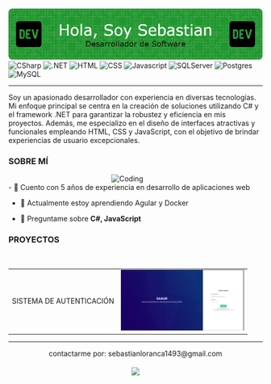 # <div align="center">
<img src="https://github.com/SLoranca/SLoranca/blob/main/banner-profile-5.png"/>
</div>
<div id="badges">
  <img src="https://img.shields.io/badge/c%23-%23239120.svg?style=for-the-badge&logo=csharp&logoColor=white" alt="CSharp"/>
  <img src="https://img.shields.io/badge/.NET-5C2D91?style=for-the-badge&logo=.net&logoColor=white" alt=".NET"/>
  <img src="https://img.shields.io/badge/html5-%23E34F26.svg?style=for-the-badge&logo=html5&logoColor=white" alt="HTML"/>
  <img src="https://img.shields.io/badge/css3-%231572B6.svg?style=for-the-badge&logo=css3&logoColor=white" alt="CSS"/>
  <img src="https://img.shields.io/badge/javascript-%23323330.svg?style=for-the-badge&logo=javascript&logoColor=%23F7DF1E" alt="Javascript"/>
  <img src="https://img.shields.io/badge/Microsoft%20SQL%20Server-CC2927?style=for-the-badge&logo=microsoft%20sql%20server&logoColor=white" alt="SQLServer"/>
  <img src="https://img.shields.io/badge/postgres-%23316192.svg?style=for-the-badge&logo=postgresql&logoColor=white" alt="Postgres"/>
  <img src="https://img.shields.io/badge/mysql-4479A1.svg?style=for-the-badge&logo=mysql&logoColor=white" alt="MySQL"/>
</div>

<hr>
<p text-align="justify">
Soy un apasionado desarrollador con experiencia en diversas tecnologías. Mi enfoque principal se centra en la creación de soluciones utilizando C# y el framework .NET para garantizar la robustez y eficiencia en mis proyectos. Además, me especializo en el diseño de interfaces atractivas y funcionales empleando HTML, CSS y JavaScript, con el objetivo de brindar experiencias de usuario excepcionales.
</p>

<h3>SOBRE MÍ</h3>
<img align="right" alt="Coding" width="300" src="https://user-images.githubusercontent.com/74038190/229223263-cf2e4b07-2615-4f87-9c38-e37600f8381a.gif">
<br>
- 🔭 Cuento con 5 años de experiencia en desarrollo de aplicaciones web

- 🌱 Actualmente estoy aprendiendo Agular y Docker

- 💬 Preguntame sobre **C#, JavaScript**

<h3>PROYECTOS</h3>
<br>
<table>
  <tr>
    <td align="center">
      <p>SISTEMA DE AUTENTICACIÓN</p>
    </td>
    <td align="center">
     <img src="https://github.com/SLoranca/SISTEMA-DE-AUTENTICACION/blob/master/SAAUR-Login.png"
             height="120"
             />
    </td>
  </tr>
</table>

</div>

<hr>
<div align="center">
<span align="center">
   contactarme por:
</span>
   sebastianloranca1493@gmail.com
  <br/><br/>
  <img src="https://img.shields.io/badge/github-%23121011.svg?style=for-the-badge&logo=github&logoColor=white" align="center"/>
</div>

